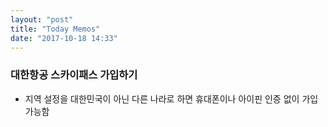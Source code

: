 ```yaml
---
layout: "post"
title: "Today Memos"
date: "2017-10-18 14:33"
---
```




### 대한항공 스카이패스 가입하기
* 지역 설정을 대한민국이 아닌 다른 나라로 하면 휴대폰이나 아이핀 인증 없이 가입 가능함
